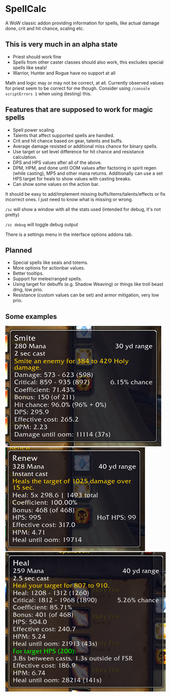 # SpellCalc

A WoW classic addon providing information for spells, like actual damage done, crit and hit chance, scaling etc.

## This is very much in an alpha state

* Priest should work fine
* Spells from other caster classes should also work, this excludes special spells like seals!
* Warrior, Hunter and Rogue have no support at all

Math and logic may or may not be correct, at all. Currently observed values for priest seem to be correct for me though. Consider using `/console scriptErrors 1` when using (testing) this.

## Features that are supposed to work for magic spells

* Spell power scaling.
* Talents that affect supported spells are handled.
* Crit and hit chance based on gear, talents and buffs.
* Average damage resisted or additional miss chance for binary spells.
* Use target or set level difference for hit chance and resistance calculation.
* DPS and HPS values after all of the above.
* DPM, HPM, and done until OOM values after factoring in spirit regen (while casting), MP5 and other mana returns. Additionally can use a set HPS target for heals to show values with casting breaks.
* Can show some values on the action bar.

It should be easy to add/implement missing buffs/items/talents/effects or fix incorrect ones. I just need to know what is missing or wrong.

`/sc` will show a window with all the stats used (intended for debug, it's not pretty)

`/sc debug` will toggle debug output

There is a settings menu in the interface options addons tab.

## Planned
* Special spells like seals and totems.
* More options for actionbar values.
* Better tooltips.
* Support for melee/ranged spells.
* Using target for debuffs (e.g. Shadow Weaving) or things like troll beast dmg, low prio.
* Resistance (custom values can be set) and armor mitigation, very low prio.

## Some examples
![example](images/example1.png)
![example2](images/example2.png)
![example3](images/example3.png)
